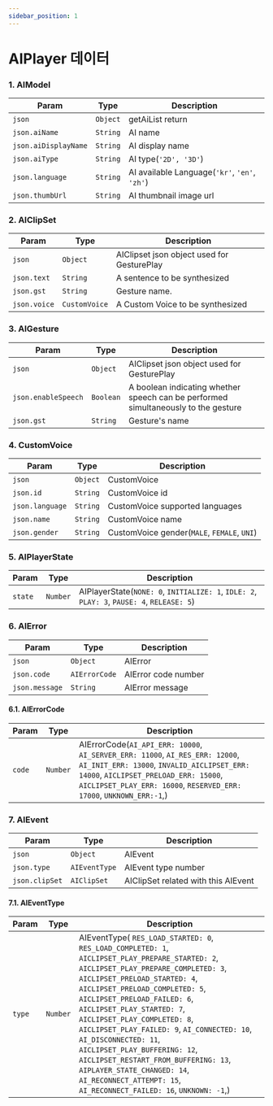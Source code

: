 ```yaml
---
sidebar_position: 1
---
```


# AIPlayer 데이터

### 1. AIModel

| Param                | Type     | Description                                   |
| -------------------- | -------- | --------------------------------------------- |
| `json`               | `Object` | getAiList return
| `json.aiName`        | `String` | AI name
| `json.aiDisplayName` | `String` | AI display name
| `json.aiType`        | `String` | AI type(`'2D', '3D'`)
| `json.language`      | `String` | AI available Language(`'kr'`, `'en'`, `'zh'`)
| `json.thumbUrl`      | `String` | AI thumbnail image url

### 2. AIClipSet

| Param       | Type     | Description                                             |
| ----------- | -------- | ------------------------------------------------------- |
| `json`      | `Object` | AIClipset json object used for GesturePlay
| `json.text` | `String` | A sentence to be synthesized
| `json.gst`  | `String` | Gesture name. 
| `json.voice` | `CustomVoice` | A Custom Voice to be synthesized

### 3. AIGesture

| Param               | Type      |Description                                     |
| --------------------|-----------|----------------------------------------------- |
| `json`              | `Object`  | AIClipset json object used for GesturePlay
| `json.enableSpeech` | `Boolean` | A boolean indicating whether speech can be performed simultaneously to the gesture
| `json.gst`          | `String`  | Gesture's name

### 4. CustomVoice

| Param               | Type              | Description                            |
| ------------------- | ------------------| -------------------------------------- |
| `json`              | `Object`          | CustomVoice
| `json.id`           | `String`          | CustomVoice id
| `json.language`     | `String`          | CustomVoice supported languages
| `json.name`         | `String`          | CustomVoice name
| `json.gender`       | `String`          | CustomVoice gender(`MALE`, `FEMALE`, `UNI`)

### 5. AIPlayerState
| Param               | Type              | Description                            |
| ------------------- | ------------------| -------------------------------------- |
| `state`             | `Number`          | AIPlayerState(`NONE: 0`, `INITIALIZE: 1`, `IDLE: 2`, `PLAY: 3`, `PAUSE: 4`, `RELEASE: 5`)

### 6. AIError
| Param               | Type              | Description                            |
| ------------------- | ------------------| -------------------------------------- |
| `json`              | `Object`          | AIError
| `json.code`         | `AIErrorCode`     | AIError code number
| `json.message`      | `String`          | AIError message

#### 6.1. AIErrorCode
| Param               | Type              | Description                            |
| ------------------- | ------------------| -------------------------------------- |
| `code`              | `Number`          | AIErrorCode(`AI_API_ERR: 10000`, `AI_SERVER_ERR: 11000`, `AI_RES_ERR: 12000`, `AI_INIT_ERR: 13000`, `INVALID_AICLIPSET_ERR: 14000`, `AICLIPSET_PRELOAD_ERR: 15000`, `AICLIPSET_PLAY_ERR: 16000`, `RESERVED_ERR: 17000`, `UNKNOWN_ERR:-1`,)

### 7. AIEvent
| Param               | Type              | Description                            |
| ------------------- | ------------------| -------------------------------------- |
| `json`              | `Object`          | AIEvent
| `json.type`         | `AIEventType`     | AIEvent type number
| `json.clipSet`      | `AIClipSet`       | AIClipSet related with this AIEvent

#### 7.1. AIEventType
| Param               | Type              | Description                            |
| ------------------- | ------------------| -------------------------------------- |
| `type`              | `Number`          | AIEventType( `RES_LOAD_STARTED: 0`, `RES_LOAD_COMPLETED: 1`, `AICLIPSET_PLAY_PREPARE_STARTED: 2`, `AICLIPSET_PLAY_PREPARE_COMPLETED: 3`, `AICLIPSET_PRELOAD_STARTED: 4`, `AICLIPSET_PRELOAD_COMPLETED: 5`, `AICLIPSET_PRELOAD_FAILED: 6`, `AICLIPSET_PLAY_STARTED: 7`, `AICLIPSET_PLAY_COMPLETED: 8`, `AICLIPSET_PLAY_FAILED: 9`, `AI_CONNECTED: 10`, `AI_DISCONNECTED: 11`, `AICLIPSET_PLAY_BUFFERING: 12`, `AICLIPSET_RESTART_FROM_BUFFERING: 13`, `AIPLAYER_STATE_CHANGED: 14`, `AI_RECONNECT_ATTEMPT: 15`, `AI_RECONNECT_FAILED: 16`, `UNKNOWN: -1`,)